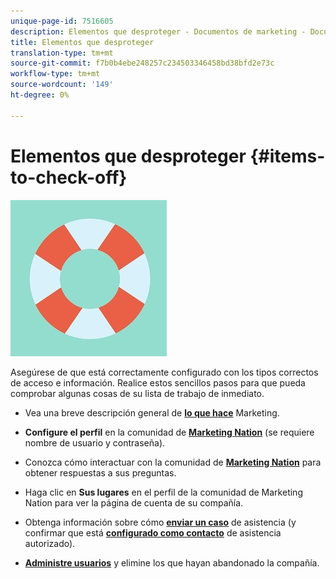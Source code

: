 ```yaml
---
unique-page-id: 7516605
description: Elementos que desproteger - Documentos de marketing - Documentación del producto
title: Elementos que desproteger
translation-type: tm+mt
source-git-commit: f7b0b4ebe248257c234503346458bd38bfd2e73c
workflow-type: tm+mt
source-wordcount: '149'
ht-degree: 0%

---
```



# Elementos que desproteger {#items-to-check-off}

![](assets/life-preserver.jpg)

Asegúrese de que está correctamente configurado con los tipos correctos de acceso e información. Realice estos sencillos pasos para que pueda comprobar algunas cosas de su lista de trabajo de inmediato.

* Vea una breve descripción general de **[lo que hace](http://pages2.marketo.com/demoFull.html)** Marketing.

* **Configure el perfil** en la comunidad de **[Marketing Nation](http://nation.marketo.com/)** (se requiere nombre de usuario y contraseña).

* Conozca cómo interactuar con la comunidad de **[Marketing Nation](http://nation.marketo.com/t5/About-Community/ct-p/about-community)** para obtener respuestas a sus preguntas.

* Haga clic en **Sus lugares** en el perfil de la comunidad de Marketing Nation para ver la página de cuenta de su compañía.

* Obtenga información sobre cómo **[enviar un caso](http://nation.marketo.com/t5/Knowledgebase/Submitting-a-Support-Case-to-Marketo-Support/ta-p/252201)** de asistencia (y confirmar que está **[configurado como contacto](http://nation.marketo.com/t5/Knowledgebase/Managing-Authorized-Support-Contacts/ta-p/254341)** de asistencia autorizado).

* **[Administre usuarios](/help/marketo/product-docs/administration/users-and-roles/managing-marketo-users.md)** y elimine los que hayan abandonado la compañía.
